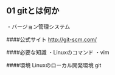 ## 01 gitとは何か

・バージョン管理システム

####公式サイト
http://git-scm.com/

####必要な知識
・Linuxのコマンド
・vim

####環境
Linuxのローカル開発環境 git
